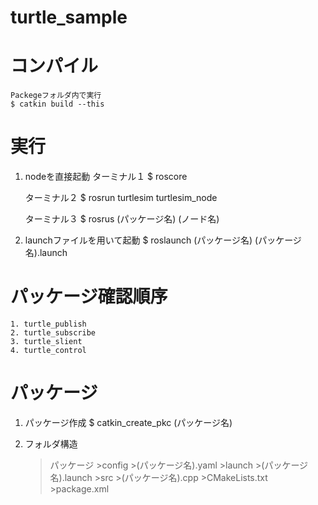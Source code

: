# turtle_sample

# コンパイル
    Packegeフォルダ内で実行
    $ catkin build --this

# 実行
1. nodeを直接起動
    ターミナル１
    $ roscore

    ターミナル２
    $ rosrun turtlesim turtlesim_node

    ターミナル３
    $ rosrus (パッケージ名) (ノード名)
2. launchファイルを用いて起動
    $ roslaunch (パッケージ名) (パッケージ名).launch

# パッケージ確認順序
    1. turtle_publish
    2. turtle_subscribe
    3. turtle_slient
    4. turtle_control

# パッケージ
1. パッケージ作成
    $ catkin_create_pkc (パッケージ名)

2. フォルダ構造
    >パッケージ
        >config
            >(パッケージ名).yaml
        >launch
            >(パッケージ名).launch
        >src
            >(パッケージ名).cpp
        >CMakeLists.txt
        >package.xml